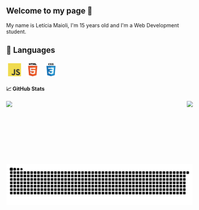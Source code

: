 ## Welcome to my page 📜

My name is Letícia Maioli, I'm 15 years old and I'm a Web Development student.

## 🍁 Languages

<img style="padding:5px;" align="center" alt="JavaScript" width="35px" src="https://raw.githubusercontent.com/github/explore/80688e429a7d4ef2fca1e82350fe8e3517d3494d/topics/javascript/javascript.png"> <img style="padding:5px;" align="center" alt="HTML" width="35px" src="https://raw.githubusercontent.com/github/explore/80688e429a7d4ef2fca1e82350fe8e3517d3494d/topics/html/html.png"> <img style="padding:5px;" align="center" alt="CSS" width="35px" src="https://raw.githubusercontent.com/github/explore/80688e429a7d4ef2fca1e82350fe8e3517d3494d/topics/css/css.png">

#### 📈 GitHub Stats 

<img align="left" height="170px" src="https://github-readme-stats.vercel.app/api?username=lehhlmaioli&sshow_icons=true&theme=radical&count_private=true"> <img align="right" height="170px" src="https://github-readme-stats.vercel.app/api/top-langs/?username=lehhlmaioli&exclude_repo=venture1981.github.io,free-for-dev&layout=compact&langs_count=8&theme=radical">
<img align="center" src="https://raw.githubusercontent.com/plexpt/plexpt/snake/github-snake.svg">
<!---
lehhlmaioli/lehhlmaioli is a ✨ special ✨ repository because its `README.md` (this file) appears on your GitHub profile.
You can click the Preview link to take a look at your changes.
--->

